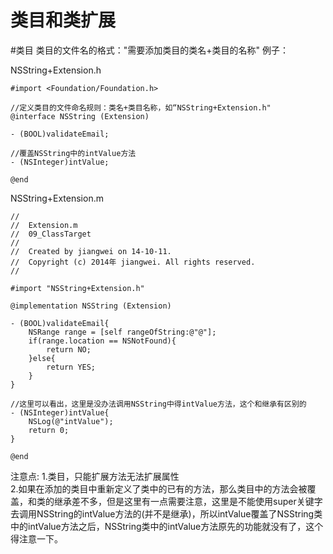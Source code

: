 # 类目和类扩展

#类目
类目的文件名的格式："需要添加类目的类名+类目的名称"
例子：  

NSString+Extension.h
```
#import <Foundation/Foundation.h>  
  
//定义类目的文件命名规则：类名+类目名称，如“NSString+Extension.h"  
@interface NSString (Extension)  
  
- (BOOL)validateEmail;  
  
//覆盖NSString中的intValue方法  
- (NSInteger)intValue;  
  
@end 
```

NSString+Extension.m
```
//
//  Extension.m
//  09_ClassTarget
//
//  Created by jiangwei on 14-10-11.
//  Copyright (c) 2014年 jiangwei. All rights reserved.
//

#import "NSString+Extension.h"

@implementation NSString (Extension)

- (BOOL)validateEmail{
    NSRange range = [self rangeOfString:@"@"];
    if(range.location == NSNotFound){
        return NO;
    }else{
        return YES;
    }
}

//这里可以看出，这里是没办法调用NSString中得intValue方法，这个和继承有区别的
- (NSInteger)intValue{
    NSLog(@"intValue");
    return 0;
}

@end
```

注意点:
1.类目，只能扩展方法无法扩展属性  
2.如果在添加的类目中重新定义了类中的已有的方法，那么类目中的方法会被覆盖，和类的继承差不多，但是这里有一点需要注意，这里是不能使用super关键字去调用NSString的intValue方法的(并不是继承)，所以intValue覆盖了NSString类中的intValue方法之后，NSString类中的intValue方法原先的功能就没有了，这个得注意一下。
